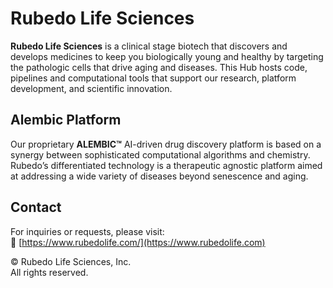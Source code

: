 # Rubedo Life Sciences

**Rubedo Life Sciences** is a clinical stage biotech that discovers and develops medicines to keep you biologically young and healthy by targeting the pathologic cells that drive aging and diseases.
This Hub hosts code, pipelines and computational tools that support our research, platform development, and scientific innovation.

## Alembic Platform

Our proprietary **ALEMBIC™** AI-driven drug discovery platform is based on a synergy between sophisticated computational algorithms and chemistry. Rubedo’s differentiated technology is a therapeutic agnostic platform aimed at addressing a wide variety of diseases beyond senescence and aging.

## Contact

For inquiries or requests, please visit:  
🔗 [https://www.rubedolife.com/](https://www.rubedolife.com)

© Rubedo Life Sciences, Inc.  
All rights reserved.
